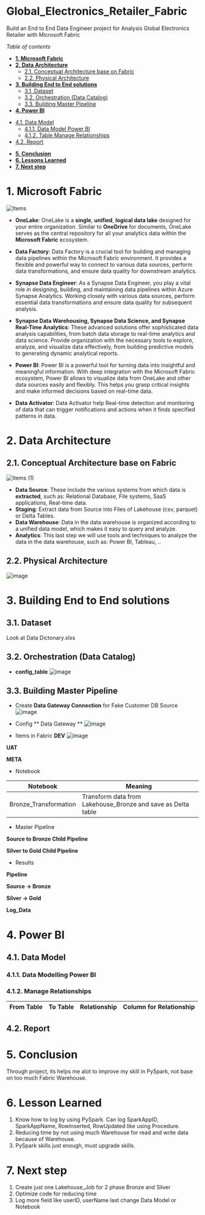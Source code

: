 # Global_Electronics_Retailer_Fabric
Build an End to End Data Engineer project for Analysis Global Electronics Retailer with Microsoft Fabric


_Table of contents_
- [**1. Microsoft Fabric**](#1-microsoft-fabric)
- [**2. Data Architecture**](#2-data-architecture)
  * [2.1. Conceptual Architecture base on Fabric](#21-conceptual-architecture-base-on-fabric)
  * [2.2. Physical Architecture](#22-physical-architecture)
- [**3. Building End to End solutions**](#3-building-end-to-end-solutions)
  * [3.1. Dataset](#31-dataset)
  * [3.2. Orchestration (Data Catalog)](#32-orchestration-data-catalog)
  * [3.3. Building Master Pipeline](#33-building-master-pipeline)
 - [**4. Power BI**](#4-power-bi)
  * [4.1. Data Model](#41-data-model)
    + [4.1.1. Data Model Power BI](#411-data-model-power-bi)
    + [4.1.2. Table Manage Relationships](#412-table-manage-relationships)
  * [4.2. Report](#42-report)
- [**5. Conclusion**](#5-conclusion)
- [**6. Lessons Learned**](#6-lessons-learned)
- [**7. Next step**](#7-next-step)


 # **1. Microsoft Fabric**
![Items](https://github.com/thanhphat2609/Global_Super_Store/assets/84914537/b2552438-9fc2-4308-ac2e-bd417c706f4b)



- **OneLake**: OneLake is a **single**, **unified**, **logical data lake** designed for your entire organization. Similar to **OneDrive** for documents, OneLake serves as the central repository for all your analytics data within the **Microsoft Fabric** ecosystem.
- **Data Factory**: Data Factory is a crucial tool for building and managing data pipelines within the Microsoft Fabric environment. It provides a flexible and powerful way to connect to various data sources, perform data transformations, and ensure data quality for downstream analytics.
- **Synapse Data Engineer**: As a Synapse Data Engineer, you play a vital role in designing, building, and maintaining data pipelines within Azure Synapse Analytics. Working closely with various data sources, perform essential data transformations and ensure data quality for subsequent analysis.

- **Synapse Data Warehousing, Synapse Data Science, and Synapse Real-Time Analytics**: These advanced solutions offer sophisticated data analysis capabilities, from batch data storage to real-time analytics and data science. Provide organization with the necessary tools to explore, analyze, and visualize data effectively, from building predictive models to generating dynamic analytical reports.

- **Power BI**: Power BI is a powerful tool for turning data into insightful and meaningful information. With deep integration with the Microsoft Fabric ecosystem, Power BI allows to visualize data from OneLake and other data sources easily and flexibly. This helps you grasp critical insights and make informed decisions based on real-time data.  

- **Data Activator**: Data Activator help Real-time detection and monitoring of data that can trigger notifications and actions when it finds specified patterns in data.

# **2. Data Architecture**

## 2.1. Conceptual Architecture base on Fabric
![Items (1)](https://github.com/thanhphat2609/Global_Super_Store/assets/84914537/600e237e-01d7-4c09-891c-1551acfbc45e)

- **Data Source**: These include the various systems from which data is **extracted**, such as: Relational Database, File systems, SaaS applications, Real-time data.
- **Staging**: Extract data from Source into Files of Lakehouse (csv, parquet) or Delta Tables.
- **Data Warehouse**: Data in the data warehouse is organized according to a unified data model, which makes it easy to query and analyze.
- **Analytics**: This last step we will use tools and techniques to analyze the data in the data warehouse, such as: Power BI, Tableau, ..

## 2.2. Physical Architecture
![image](https://github.com/thanhphat2609/Global_Electronics_Retailer_Fabric/assets/84914537/b09eca19-b603-421b-9aad-6351736ad90c)


  
# **3. Building End to End solutions**

## 3.1. Dataset

Look at Data Dictonary.xlxs


## 3.2. Orchestration (Data Catalog)

- **config_table**
![image](https://github.com/thanhphat2609/Global_Electronics_Retailer_Fabric/assets/84914537/ba5ae819-530f-46a0-9aa7-c456dbe752a3)




## 3.3. Building Master Pipeline
- Create **Data Gateway Connection** for Fake Customer DB Source
![image](https://github.com/thanhphat2609/Global_Electronics_Retailer_Fabric/assets/84914537/8b14e41a-6a42-465d-a821-b88301e41eae)

- Config ** Data Gateway **
![image](https://github.com/thanhphat2609/Global_Electronics_Retailer_Fabric/assets/84914537/1b8202b3-9a5f-47a1-9182-f0c436d4da45)


- Items in Fabric
**DEV**
![image](https://github.com/thanhphat2609/Global_Electronics_Retailer_Fabric/assets/84914537/e4b0f8f1-a459-4b47-a568-cf5df57a91b1)

**UAT**

**META**


- Notebook

| **Notebook**          | **Meaning** |
|-------------------|-------------- |
|Bronze_Transformation| Transform data from Lakehouse_Bronze and save as Delta table |


- Master Pipeline



**Source to Bronze Child Pipeline**



**Silver to Gold Child Pipeline**




- Results

**Pipeline**


 
**Source -> Bronze**



**Silver -> Gold**



**Log_Data**




# 4. Power BI

## 4.1. Data Model

### 4.1.1. Data Modelling Power BI



### 4.1.2. Manage Relationships
| **From Table**          | **To Table**     | **Relationship** | **Column for Relationship** |
|--------------------------|------------------|------------------|------------------------------|


## 4.2. Report

# 5. Conclusion
Through project, its helps me alot to improve my skill in PySpark, not base on too much Fabric Warehouse.


# 6. Lesson Learned
1. Know how to log by using PySpark. Can log SparkAppID, SparkAppName, RowInserted, RowUpdated like using Procedure.
2. Reducing time by not using much Warehouse for read and write data because of Warehouse.
3. PySpark skills just enough, must upgrade skills.


# 7. Next step
1. Create just one Lakehouse_Job for 2 phase Bronze and Silver
2. Optimize code for reducing time
3. Log more field like userID, userName last change Data Model or Notebook

